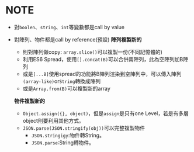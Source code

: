 # NOTE
- 對`boolen`、`string`、`int`等變數都是call by value
- 對陣列、物件都是call by reference(預設)
    **陣列複製新的**
    - 則對陣列做copy: `array.slice()`可以複製一份(不同記憶體的)
    - 利用ES6 Spread，使用`[].concat(B)`可以合併兩陣列，此為空陣列加B陣列
    - 或是`[...B]`使用spread的功能將B陣列渲染到空陣列中，可以傳入陣列`(array-like)`or`String`轉換成陣列
    - 或是`Array.from(B)`可以複製新的array

    **物件複製新的**
    - `Object.assign({}, object)`，但是`assign`是只有one Level，若是有多層object則要利用其他方式。
    - `JSON.parse(JSON.stringify(obj))`可以完整複製物件
        - `JSON.stringigy`:物件轉String。
        - `JSON.parse`:String轉物件。